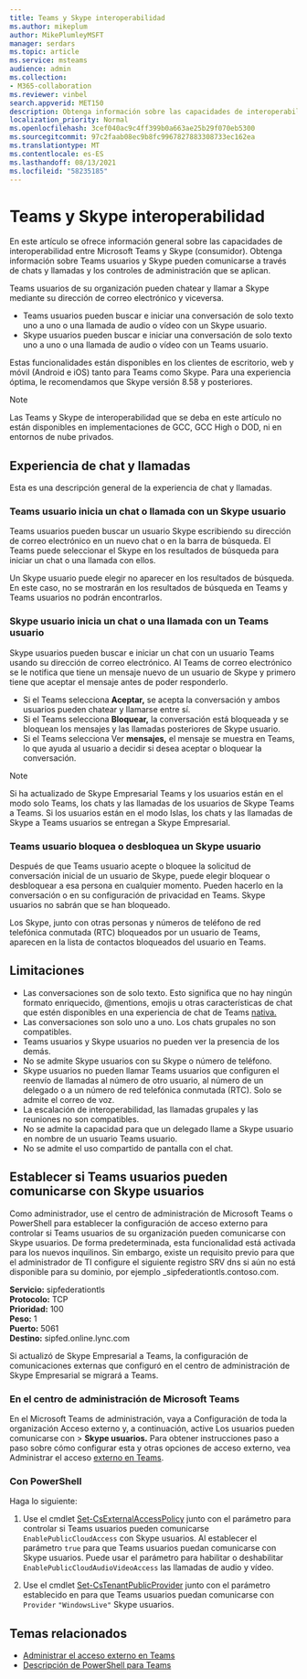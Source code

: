 ```yaml
---
title: Teams y Skype interoperabilidad
ms.author: mikeplum
author: MikePlumleyMSFT
manager: serdars
ms.topic: article
ms.service: msteams
audience: admin
ms.collection:
- M365-collaboration
ms.reviewer: vinbel
search.appverid: MET150
description: Obtenga información sobre las capacidades de interoperabilidad entre Teams usuarios de su organización y Skype (consumidor).
localization_priority: Normal
ms.openlocfilehash: 3cef040ac9c4ff399b0a663ae25b29f070eb5300
ms.sourcegitcommit: 97c2faab08ec9b8fc9967827883308733ec162ea
ms.translationtype: MT
ms.contentlocale: es-ES
ms.lasthandoff: 08/13/2021
ms.locfileid: "58235185"
---
```

# <a name="teams-and-skype-interoperability"></a>Teams y Skype interoperabilidad

En este artículo se ofrece información general sobre las capacidades de interoperabilidad entre Microsoft Teams y Skype (consumidor). Obtenga información sobre Teams usuarios y Skype pueden comunicarse a través de chats y llamadas y los controles de administración que se aplican.

Teams usuarios de su organización pueden chatear y llamar a Skype mediante su dirección de correo electrónico y viceversa.

- Teams usuarios pueden buscar e iniciar una conversación de solo texto uno a uno o una llamada de audio o vídeo con un Skype usuario.
- Skype usuarios pueden buscar e iniciar una conversación de solo texto uno a uno o una llamada de audio o vídeo con un Teams usuario.

Estas funcionalidades están disponibles en los clientes de escritorio, web y móvil (Android e iOS) tanto para Teams como Skype. Para una experiencia óptima, le recomendamos que Skype versión 8.58 y posteriores.

> [!NOTE]
> Las Teams y Skype de interoperabilidad que se deba en este artículo no están disponibles en implementaciones de GCC, GCC High o DOD, ni en entornos de nube privados.

## <a name="chat-and-calling-experience"></a>Experiencia de chat y llamadas

Esta es una descripción general de la experiencia de chat y llamadas.

### <a name="teams-user-starts-a-chat-or-call-with-a-skype-user"></a>Teams usuario inicia un chat o llamada con un Skype usuario

Teams usuarios pueden buscar un usuario Skype escribiendo su dirección de correo electrónico en un nuevo chat o en la barra de búsqueda.  El Teams puede seleccionar el Skype en los resultados de búsqueda para iniciar un chat o una llamada con ellos.

Un Skype usuario puede elegir no aparecer en los resultados de búsqueda. En este caso, no se mostrarán en los resultados de búsqueda en Teams y Teams usuarios no podrán encontrarlos.

### <a name="skype-user-starts-a-chat-or-call-with-a-teams-user"></a>Skype usuario inicia un chat o una llamada con un Teams usuario

Skype usuarios pueden buscar e iniciar un chat con un usuario Teams usando su dirección de correo electrónico. Al Teams de correo electrónico se le notifica que tiene un mensaje nuevo de un usuario de Skype y primero tiene que aceptar el mensaje antes de poder responderlo.

- Si el Teams selecciona **Aceptar,** se acepta la conversación y ambos usuarios pueden chatear y llamarse entre sí.
- Si el Teams selecciona **Bloquear,** la conversación está bloqueada y se bloquean los mensajes y las llamadas posteriores de Skype usuario.
- Si el Teams selecciona Ver **mensajes,** el mensaje se muestra en Teams, lo que ayuda al usuario a decidir si desea aceptar o bloquear la conversación.

> [!NOTE]
> Si ha actualizado de Skype Empresarial Teams y los usuarios están en el modo solo Teams, los chats y las llamadas de los usuarios de Skype Teams a Teams. Si los usuarios están en el modo Islas, los chats y las llamadas de Skype a Teams usuarios se entregan a Skype Empresarial.

### <a name="teams-user-blocks-or-unblocks-a-skype-user"></a>Teams usuario bloquea o desbloquea un Skype usuario

Después de que Teams usuario acepte o bloquee la solicitud de conversación inicial de un usuario de Skype, puede elegir bloquear o desbloquear a esa persona en cualquier momento. Pueden hacerlo en la conversación o en su configuración de privacidad en Teams. Skype usuarios no sabrán que se han bloqueado.

Los Skype, junto con otras personas y números de teléfono de red telefónica conmutada (RTC) bloqueados por un usuario de Teams, aparecen en la lista de contactos bloqueados del usuario en Teams.

## <a name="limitations"></a>Limitaciones

- Las conversaciones son de solo texto. Esto significa que no hay ningún formato enriquecido, @mentions, emojis u otras características de chat que estén disponibles en una experiencia de chat de Teams [nativa.](native-chat-for-external-users.md)
- Las conversaciones son solo uno a uno. Los chats grupales no son compatibles.
- Teams usuarios y Skype usuarios no pueden ver la presencia de los demás.
- No se admite Skype usuarios con su Skype o número de teléfono.
- Skype usuarios no pueden llamar Teams usuarios que configuren el reenvío de llamadas al número de otro usuario, al número de un delegado o a un número de red telefónica conmutada (RTC).  Solo se admite el correo de voz.
- La escalación de interoperabilidad, las llamadas grupales y las reuniones no son compatibles.
- No se admite la capacidad para que un delegado llame a Skype usuario en nombre de un usuario Teams usuario.
- No se admite el uso compartido de pantalla con el chat.

## <a name="set-whether-teams-users-can-communicate-with-skype-users"></a>Establecer si Teams usuarios pueden comunicarse con Skype usuarios

Como administrador, use el centro de administración de Microsoft Teams o PowerShell para establecer la configuración de acceso externo para controlar si Teams usuarios de su organización pueden comunicarse con Skype usuarios. De forma predeterminada, esta funcionalidad está activada para los nuevos inquilinos. Sin embargo, existe un requisito previo para que el administrador de TI configure el siguiente registro SRV dns si aún no está disponible para su dominio, por ejemplo _sipfederationtls.contoso.com.  

**Servicio:** sipfederationtls<br/>
**Protocolo:** TCP<br/>
**Prioridad:** 100<br/>
**Peso:** 1<br/>
**Puerto:** 5061<br/>
**Destino:** sipfed.online.lync.com

Si actualizó de Skype Empresarial a Teams, la configuración de comunicaciones externas que configuró en el centro de administración de Skype Empresarial se migrará a Teams.

### <a name="in-the-microsoft-teams-admin-center"></a>En el centro de administración de Microsoft Teams

En el Microsoft Teams de administración, vaya a Configuración de toda la organización Acceso externo y, a continuación, active Los usuarios pueden comunicarse con  >   **Skype usuarios.** Para obtener instrucciones paso a paso sobre cómo configurar esta y otras opciones de acceso externo, vea Administrar el acceso [externo en Teams](./manage-external-access.md#allow-or-block-domains).

### <a name="using-powershell"></a>Con PowerShell

Haga lo siguiente: 
1. Use el cmdlet [Set-CsExternalAccessPolicy](/powershell/module/skype/set-csexternalaccesspolicy) junto con el parámetro para controlar si Teams usuarios pueden comunicarse ```EnablePublicCloudAccess``` con Skype usuarios. Al establecer el parámetro ```true``` para que Teams usuarios puedan comunicarse con Skype usuarios. Puede usar el parámetro para habilitar o deshabilitar ```EnablePublicCloudAudioVideoAccess``` las llamadas de audio y vídeo.

2. Use el cmdlet [Set-CsTenantPublicProvider](/powershell/module/skype/Set-CsTenantPublicProvider) junto con el parámetro establecido en para que Teams usuarios puedan comunicarse con ```Provider``` ```"WindowsLive"``` Skype usuarios.

## <a name="related-topics"></a>Temas relacionados

- [Administrar el acceso externo en Teams](manage-external-access.md)
- [Descripción de PowerShell para Teams](teams-powershell-overview.md)
